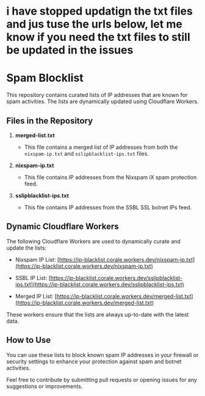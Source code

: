 # i have stopped updatign the txt files and jus tuse the urls below, let me know if you need the txt files to still be updated in the issues
# Spam Blocklist

This repository contains curated lists of IP addresses that are known for spam activities. The lists are dynamically updated using Cloudflare Workers.

## Files in the Repository

1. **merged-list.txt**
   - This file contains a merged list of IP addresses from both the `nixspam-ip.txt` and `sslipblacklist-ips.txt` files.
   
2. **nixspam-ip.txt**
   - This file contains IP addresses from the Nixspam iX spam protection feed.

3. **sslipblacklist-ips.txt**
   - This file contains IP addresses from the SSBL SSL botnet IPs feed.

## Dynamic Cloudflare Workers

The following Cloudflare Workers are used to dynamically curate and update the lists:

- Nixspam IP List: [https://ip-blacklist.corale.workers.dev/nixspam-ip.txt](https://ip-blacklist.corale.workers.dev/nixspam-ip.txt)

- SSBL IP List: [https://ip-blacklist.corale.workers.dev/sslipblacklist-ips.txt](https://ip-blacklist.corale.workers.dev/sslipblacklist-ips.txt)

- Merged IP List: [https://ip-blacklist.corale.workers.dev/merged-list.txt](https://ip-blacklist.corale.workers.dev/merged-list.txt)


These workers ensure that the lists are always up-to-date with the latest data.

## How to Use

You can use these lists to block known spam IP addresses in your firewall or security settings to enhance your protection against spam and botnet activities.

Feel free to contribute by submitting pull requests or opening issues for any suggestions or improvements.
